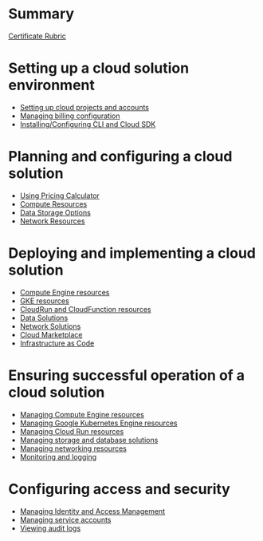 # Summary

[Certificate Rubric](./certificate-rubric.md)

# Setting up a cloud solution environment

- [Setting up cloud projects and accounts](section-1.1.md)
- [Managing billing configuration](section-1.2.md)
- [Installing/Configuring CLI and Cloud SDK](section-1.3.md)

# Planning and configuring a cloud solution

- [Using Pricing Calculator](section-2.1.md)
- [Compute Resources](section-2.2.md)
- [Data Storage Options](section-2.3.md)
- [Network Resources](section-2.4.md)

# Deploying and implementing a cloud solution

- [Compute Engine resources](section-3.1.md)
- [GKE resources](section-3.2.md)
- [CloudRun and CloudFunction resources](section-3.3.md)
- [Data Solutions](section-3.4.md)
- [Network Solutions](section-3.5.md)
- [Cloud Marketplace](section-3.6.md)
- [Infrastructure as Code](section-3.7.md)

# Ensuring successful operation of a cloud solution

- [Managing Compute Engine resources](section-4.1.md)
- [Managing Google Kubernetes Engine resources](section-4.2.md)
- [Managing Cloud Run resources](section-4.3.md)
- [Managing storage and database solutions](section-4.4.md)
- [Managing networking resources](section-4.5.md)
- [Monitoring and logging](section-4.6.md)

# Configuring access and security

- [Managing Identity and Access Management](section-5.1.md)
- [Managing service accounts](section-5.2.md)
- [Viewing audit logs](section-5.3.md)

<!-- [Certificate Rubric](https://cloud.google.com/certification/guides/cloud-engineer) -->

<!-- - [Chapter 1](./chapter_1.md) -->

<!-- ## Essential Google Cloud Infrastructure

### Foundation

- [Introduction](./essential-google-cloud-infrastructure-foundation/0_introduction.md)
- [Interaction](./essential-google-cloud-infrastructure-foundation/1_interaction.md)
- [QuickLab](./essential-google-cloud-infrastructure-foundation/2_quicklab.md)
- [QuickLab](./essential-google-cloud-infrastructure-foundation/3_quicklab.md)
- [Virtual Networking](./essential-google-cloud-infrastructure-foundation/4_virtual-networking.md) -->
